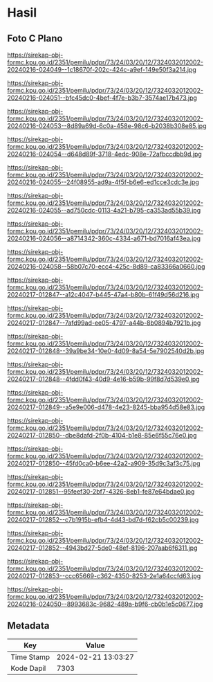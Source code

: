 # Hasil

## Foto C Plano

https://sirekap-obj-formc.kpu.go.id/2351/pemilu/pdpr/73/24/03/20/12/7324032012002-20240216-024049--1c18670f-202c-424c-a9ef-149e50f3a214.jpg

https://sirekap-obj-formc.kpu.go.id/2351/pemilu/pdpr/73/24/03/20/12/7324032012002-20240216-024051--bfc45dc0-4bef-4f7e-b3b7-3574ae17b473.jpg

https://sirekap-obj-formc.kpu.go.id/2351/pemilu/pdpr/73/24/03/20/12/7324032012002-20240216-024053--8d89a69d-6c0a-458e-98c6-b2038b308e85.jpg

https://sirekap-obj-formc.kpu.go.id/2351/pemilu/pdpr/73/24/03/20/12/7324032012002-20240216-024054--d648d89f-3718-4edc-908e-72afbccdbb9d.jpg

https://sirekap-obj-formc.kpu.go.id/2351/pemilu/pdpr/73/24/03/20/12/7324032012002-20240216-024055--24f08955-ad9a-4f5f-b6e6-ed1cce3cdc3e.jpg

https://sirekap-obj-formc.kpu.go.id/2351/pemilu/pdpr/73/24/03/20/12/7324032012002-20240216-024055--ad750cdc-0113-4a21-b795-ca353ad55b39.jpg

https://sirekap-obj-formc.kpu.go.id/2351/pemilu/pdpr/73/24/03/20/12/7324032012002-20240216-024056--a8714342-360c-4334-a671-bd7016af43ea.jpg

https://sirekap-obj-formc.kpu.go.id/2351/pemilu/pdpr/73/24/03/20/12/7324032012002-20240216-024058--58b07c70-ecc4-425c-8d89-ca83366a0660.jpg

https://sirekap-obj-formc.kpu.go.id/2351/pemilu/pdpr/73/24/03/20/12/7324032012002-20240217-012847--a12c4047-b445-47a4-b80b-61f49d56d216.jpg

https://sirekap-obj-formc.kpu.go.id/2351/pemilu/pdpr/73/24/03/20/12/7324032012002-20240217-012847--7afd99ad-ee05-4797-a44b-8b0894b7921b.jpg

https://sirekap-obj-formc.kpu.go.id/2351/pemilu/pdpr/73/24/03/20/12/7324032012002-20240217-012848--39a9be34-10e0-4d09-8a54-5e7902540d2b.jpg

https://sirekap-obj-formc.kpu.go.id/2351/pemilu/pdpr/73/24/03/20/12/7324032012002-20240217-012848--4fdd0f43-40d9-4e16-b59b-99f8d7d539e0.jpg

https://sirekap-obj-formc.kpu.go.id/2351/pemilu/pdpr/73/24/03/20/12/7324032012002-20240217-012849--a5e9e006-d478-4e23-8245-bba954d58e83.jpg

https://sirekap-obj-formc.kpu.go.id/2351/pemilu/pdpr/73/24/03/20/12/7324032012002-20240217-012850--dbe8dafd-2f0b-4104-b1e8-85e6f55c76e0.jpg

https://sirekap-obj-formc.kpu.go.id/2351/pemilu/pdpr/73/24/03/20/12/7324032012002-20240217-012850--45fd0ca0-b6ee-42a2-a909-35d9c3af3c75.jpg

https://sirekap-obj-formc.kpu.go.id/2351/pemilu/pdpr/73/24/03/20/12/7324032012002-20240217-012851--95feef30-2bf7-4326-8eb1-fe87e64bdae0.jpg

https://sirekap-obj-formc.kpu.go.id/2351/pemilu/pdpr/73/24/03/20/12/7324032012002-20240217-012852--c7b1915b-efb4-4d43-bd7d-f62cb5c00239.jpg

https://sirekap-obj-formc.kpu.go.id/2351/pemilu/pdpr/73/24/03/20/12/7324032012002-20240217-012852--4943bd27-5de0-48ef-8196-207aab6f6311.jpg

https://sirekap-obj-formc.kpu.go.id/2351/pemilu/pdpr/73/24/03/20/12/7324032012002-20240217-012853--ccc65669-c362-4350-8253-2e1a64ccfd63.jpg

https://sirekap-obj-formc.kpu.go.id/2351/pemilu/pdpr/73/24/03/20/12/7324032012002-20240216-024050--8993683c-9682-489a-b9f6-cb0b1e5c0677.jpg


## Metadata

| Key        | Value               |
| ---------- | ------------------- |
| Time Stamp | 2024-02-21 13:03:27 |
| Kode Dapil | 7303                |



